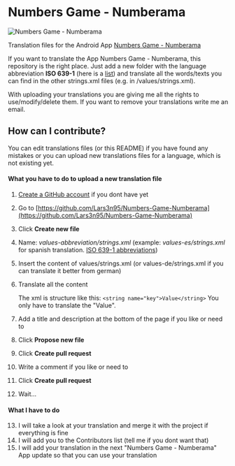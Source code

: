 # Numbers Game - Numberama
![Numbers Game - Numberama](https://lh3.googleusercontent.com/ZBTQJTZQGkpi8faCxEZPRZYjmeBx1Z6kZWJvkBskRSG_9Ww9WoHkFkAVtYeBwhx99Q=w100 "Numbers Game - Numberama")

Translation files for the Android App [Numbers Game - Numberama](https://play.google.com/store/apps/details?id=com.kila.zahlenspielpro.lars)

If you want to translate the App Numbers Game - Numberama, this repository is the right place. Just add a new folder with the language abbreviation **ISO 639-1** (here is a [list](https://www.loc.gov/standards/iso639-2/php/code_list.php))  and translate all the words/texts you can find in the other strings.xml files (e.g. in /values/strings.xml).

With uploading your translations you are giving me all the rights to use/modify/delete them. If you want to remove your translations write me an email.

## How can I contribute?

You can edit translations files (or this README) if you have found any mistakes or you can upload new translations files for a language, which is not existing yet.

#### What you have to do to upload a new translation file
1. [Create a GitHub account](https://github.com/join) if you dont have yet 
2. Go to [https://github.com/Lars3n95/Numbers-Game-Numberama](https://github.com/Lars3n95/Numbers-Game-Numberama)
3. Click **Create new file**
4. Name: *values-abbreviation/strings.xml* (example: *values-es/strings.xml* for spanish translation. [ISO 639-1 abbreviations](https://www.loc.gov/standards/iso639-2/php/code_list.php))
5. Insert the content of values/strings.xml (or values-de/strings.xml if you can translate it better from german)
6. Translate all the content
   
   The xml is structure like this: `<string name="key">Value</string>`
   You only have to translate the "Value".

7. Add a title and description at the bottom of the page if you like or need to
8. Click **Propose new file**
9. Click **Create pull request**
10. Write a comment if you like or need to
11. Click **Create pull request**
12. Wait...

#### What I have to do
13. I will take a look at your translation and merge it with the project if everything is fine
14. I will add you to the Contributors list (tell me if you dont want that)
15. I will add your translation in the next "Numbers Game - Numberama" App update so that you can use your translation
